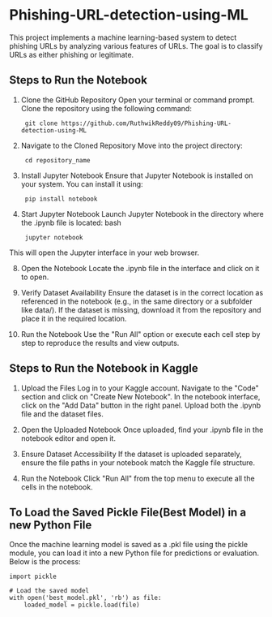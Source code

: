 # Phishing-URL-detection-using-ML
This project implements a machine learning-based system to detect phishing URLs by analyzing various features of URLs. The goal is to classify URLs as either phishing or legitimate.

## Steps to Run the Notebook
1. Clone the GitHub Repository
Open your terminal or command prompt.
Clone the repository using the following command:

        git clone https://github.com/RuthwikReddy09/Phishing-URL-detection-using-ML
   
3. Navigate to the Cloned Repository
Move into the project directory:
    
        cd repository_name
   
5. Install Jupyter Notebook
Ensure that Jupyter Notebook is installed on your system. You can install it using:
    
        pip install notebook
   
7. Start Jupyter Notebook
Launch Jupyter Notebook in the directory where the .ipynb file is located:
bash

        jupyter notebook
This will open the Jupyter interface in your web browser.

8. Open the Notebook
Locate the .ipynb file in the interface and click on it to open.

9. Verify Dataset Availability
Ensure the dataset is in the correct location as referenced in the notebook (e.g., in the same directory or a subfolder like data/).
If the dataset is missing, download it from the repository and place it in the required location.

11. Run the Notebook
Use the "Run All" option or execute each cell step by step to reproduce the results and view outputs.


## Steps to Run the Notebook in Kaggle
1. Upload the Files
Log in to your Kaggle account.
Navigate to the "Code" section and click on "Create New Notebook".
In the notebook interface, click on the "Add Data" button in the right panel.
Upload both the .ipynb file and the dataset files.

2. Open the Uploaded Notebook
Once uploaded, find your .ipynb file in the notebook editor and open it.

3. Ensure Dataset Accessibility
If the dataset is uploaded separately, ensure the file paths in your notebook match the Kaggle file structure.

4. Run the Notebook
Click "Run All" from the top menu to execute all the cells in the notebook.

## To Load the Saved Pickle File(Best Model) in a new Python File
Once the machine learning model is saved as a .pkl file using the pickle module, you can load it into a new Python file for predictions or evaluation. Below is the process:


    import pickle
    
    # Load the saved model
    with open('best_model.pkl', 'rb') as file:
        loaded_model = pickle.load(file)


